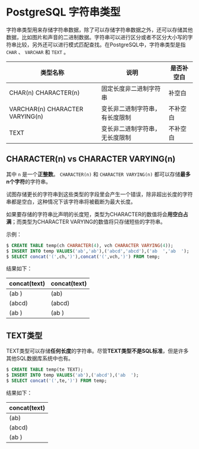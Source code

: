 # PostgreSQL 字符串类型

字符串类型用来存储字符串数据，除了可以存储字符串数据之外，还可以存储其他数据，比如图片和声音的二进制数据。字符串可以进行区分或者不区分大小写的字符串比较，另外还可以进行模式匹配查找。在PostgreSQL中，字符串类型是指 `CHAR` 、 `VARCHAR` 和 `TEXT` 。

|类型名称|说明|是否补空白|
|-----|-----|-----|
|CHAR(n) CHARACTER(n)|固定长度非二进制字符串|补空白|
|VARCHAR(n) CHARACTER VARYING(n)|变长非二进制字符串，有长度限制|不补空白|
|TEXT|变长非二进制字符串，无长度限制|不补空白|

## CHARACTER(n) vs CHARACTER VARYING(n)

其中 `n` 是一个**正整数**。 `CHARACTER(n)` 和 `CHARACTER VARYING(n)` 都可以存储**最多n个字符**的字符串。

试图存储更长的字符串到这些类型的字段里会产生一个错误，除非超出长度的字符串都是空白，这种情况下该字符串将被截断为最大长度。

如果要存储的字符串比声明的长度短，类型为CHARACTER的数值将会**用空白占满**；而类型为CHARACTER VARYING的数值将只存储短些的字符串。

示例：

``` sql
$ CREATE TABLE temp(ch CHARACTER(4), vch CHARACTER VARYING(4));
$ INSERT INTO temp VALUES('ab','ab'),('abcd','abcd'),('ab  ','ab  ');
$ SELECT concat('(',ch,')'),concat('(',vch,')') FROM temp;
```

结果如下：

|concat(text)|concat(text)|
|-----|-----|
|(ab  )|(ab)|
|(abcd)|(abcd)|
|(ab  )|(ab  )|

## TEXT类型

TEXT类型可以存储**任何长度**的字符串。尽管**TEXT类型不是SQL标准**，但是许多其他SQL数据库系统中也有。

``` sql
$ CREATE TABLE temp(te TEXT);
$ INSERT INTO temp VALUES('ab'),('abcd'),('ab  ');
$ SELECT concat('(',te,')') FROM temp;
```

结果如下：

|concat(text)|
|-----|
|(ab)|
|(abcd)|
|(ab  )|

